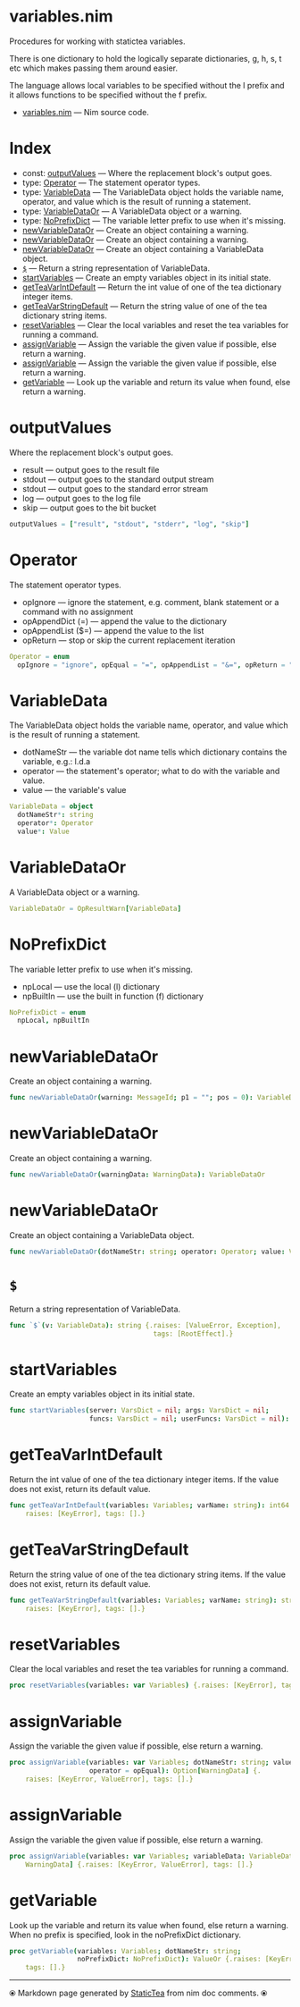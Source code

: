 # variables.nim

Procedures for working with statictea variables.

There is one dictionary to hold the logically separate dictionaries,
g, h, s, t etc which makes passing them around easier.

The language allows local variables to be specified without the l
prefix and it allows functions to be specified without the f prefix.


* [variables.nim](../../src/variables.nim) &mdash; Nim source code.
# Index

* const: [outputValues](#outputvalues) &mdash; Where the replacement block's output goes.
* type: [Operator](#operator) &mdash; The statement operator types.
* type: [VariableData](#variabledata) &mdash; The VariableData object holds the variable name, operator, and value which is the result of running a statement.
* type: [VariableDataOr](#variabledataor) &mdash; A VariableData object or a warning.
* type: [NoPrefixDict](#noprefixdict) &mdash; The variable letter prefix to use when it's missing.
* [newVariableDataOr](#newvariabledataor) &mdash; Create an object containing a warning.
* [newVariableDataOr](#newvariabledataor-1) &mdash; Create an object containing a warning.
* [newVariableDataOr](#newvariabledataor-2) &mdash; Create an object containing a VariableData object.
* [`$`](#) &mdash; Return a string representation of VariableData.
* [startVariables](#startvariables) &mdash; Create an empty variables object in its initial state.
* [getTeaVarIntDefault](#getteavarintdefault) &mdash; Return the int value of one of the tea dictionary integer items.
* [getTeaVarStringDefault](#getteavarstringdefault) &mdash; Return the string value of one of the tea dictionary string items.
* [resetVariables](#resetvariables) &mdash; Clear the local variables and reset the tea variables for running a command.
* [assignVariable](#assignvariable) &mdash; Assign the variable the given value if possible, else return a warning.
* [assignVariable](#assignvariable-1) &mdash; Assign the variable the given value if possible, else return a warning.
* [getVariable](#getvariable) &mdash; Look up the variable and return its value when found, else return a warning.

# outputValues

Where the replacement block's output goes.
* result — output goes to the result file
* stdout — output goes to the standard output stream
* stdout — output goes to the standard error stream
* log — output goes to the log file
* skip — output goes to the bit bucket


~~~nim
outputValues = ["result", "stdout", "stderr", "log", "skip"]
~~~

# Operator

The statement operator types.

* opIgnore — ignore the statement, e.g. comment, blank
statement or a command with no assignment
* opAppendDict (=) — append the value to the dictionary
* opAppendList ($=) — append the value to the list
* opReturn — stop or skip the current replacement iteration


~~~nim
Operator = enum
  opIgnore = "ignore", opEqual = "=", opAppendList = "&=", opReturn = "return"
~~~

# VariableData

The VariableData object holds the variable name, operator,
and value which is the result of running a statement.

* dotNameStr — the variable dot name tells which dictionary contains
the variable, e.g.: l.d.a
* operator — the statement's operator; what to do with the variable and value.
* value — the variable's value


~~~nim
VariableData = object
  dotNameStr*: string
  operator*: Operator
  value*: Value
~~~

# VariableDataOr

A VariableData object or a warning.


~~~nim
VariableDataOr = OpResultWarn[VariableData]
~~~

# NoPrefixDict

The variable letter prefix to use when it's missing.

* npLocal — use the local (l) dictionary
* npBuiltIn — use the built in function (f) dictionary


~~~nim
NoPrefixDict = enum
  npLocal, npBuiltIn
~~~

# newVariableDataOr

Create an object containing a warning.


~~~nim
func newVariableDataOr(warning: MessageId; p1 = ""; pos = 0): VariableDataOr
~~~

# newVariableDataOr

Create an object containing a warning.


~~~nim
func newVariableDataOr(warningData: WarningData): VariableDataOr
~~~

# newVariableDataOr

Create an object containing a VariableData object.


~~~nim
func newVariableDataOr(dotNameStr: string; operator: Operator; value: Value): VariableDataOr
~~~

# `$`

Return a string representation of VariableData.


~~~nim
func `$`(v: VariableData): string {.raises: [ValueError, Exception],
                                    tags: [RootEffect].}
~~~

# startVariables

Create an empty variables object in its initial state.


~~~nim
func startVariables(server: VarsDict = nil; args: VarsDict = nil;
                    funcs: VarsDict = nil; userFuncs: VarsDict = nil): Variables
~~~

# getTeaVarIntDefault

Return the int value of one of the tea dictionary integer
items. If the value does not exist, return its default value.


~~~nim
func getTeaVarIntDefault(variables: Variables; varName: string): int64 {.
    raises: [KeyError], tags: [].}
~~~

# getTeaVarStringDefault

Return the string value of one of the tea dictionary string
items. If the value does not exist, return its default value.


~~~nim
func getTeaVarStringDefault(variables: Variables; varName: string): string {.
    raises: [KeyError], tags: [].}
~~~

# resetVariables

Clear the local variables and reset the tea variables for running
a command.


~~~nim
proc resetVariables(variables: var Variables) {.raises: [KeyError], tags: [].}
~~~

# assignVariable

Assign the variable the given value if possible, else return a
warning.


~~~nim
proc assignVariable(variables: var Variables; dotNameStr: string; value: Value;
                    operator = opEqual): Option[WarningData] {.
    raises: [KeyError, ValueError], tags: [].}
~~~

# assignVariable

Assign the variable the given value if possible, else return a
warning.


~~~nim
proc assignVariable(variables: var Variables; variableData: VariableData): Option[
    WarningData] {.raises: [KeyError, ValueError], tags: [].}
~~~

# getVariable

Look up the variable and return its value when found, else return
a warning. When no prefix is specified, look in the noPrefixDict
dictionary.


~~~nim
proc getVariable(variables: Variables; dotNameStr: string;
                 noPrefixDict: NoPrefixDict): ValueOr {.raises: [KeyError],
    tags: [].}
~~~


---
⦿ Markdown page generated by [StaticTea](https://github.com/flenniken/statictea/) from nim doc comments. ⦿
